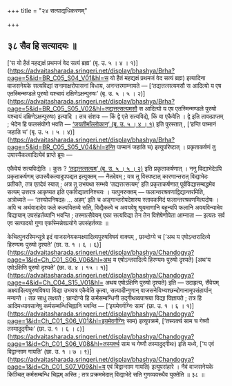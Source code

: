 +++
title = "२४ सत्याद्यधिकरणम्"

+++

## ३८ सैव हि सत्यादयः ॥

[‘स यो हैतं महद्यक्षं प्रथमजं वेद सत्यं ब्रह्म’ (बृ. उ. ५ । ४ । १)](https://advaitasharada.sringeri.net/display/bhashya/Brha?page=5&id=BR_C05_S04_V01&hl=स यो हैतं महद्यक्षं प्रथमजं वेद सत्यं ब्रह्म) इत्यादिना वाजसनेयके सत्यविद्यां सनामाक्षरोपासनां विधाय, अनन्तरमाम्नायते — [‘तद्यत्तत्सत्यमसौ स आदित्यो य एष एतस्मिन्मण्डले पुरुषो यश्चायं दक्षिणेऽक्षन्पुरुषः’ (बृ. उ. ५ । ५ । २)](https://advaitasharada.sringeri.net/display/bhashya/Brha?page=5&id=BR_C05_S05_V02&hl=तद्यत्तत्सत्यमसौ स आदित्यो य एष एतस्मिन्मण्डले पुरुषो यश्चायं दक्षिणेऽक्षन्पुरुषः) इत्यादि । तत्र संशयः — किं द्वे एते सत्यविद्ये, किं वा एकैवेति । द्वे इति तावत्प्राप्तम् ; भेदेन हि फलसंयोगो भवति — [‘जयतीमाँल्लोकान्’ (बृ. उ. ५ । ४ । १)](https://advaitasharada.sringeri.net/display/bhashya/Brha?page=5&id=BR_C05_S04_V01&hl=जयतीमाँल्लोकान्) इति पुरस्तात् , [‘हन्ति पाप्मानं जहाति च’ (बृ. उ. ५ । ५ । ४)](https://advaitasharada.sringeri.net/display/bhashya/Brha?page=5&id=BR_C05_S05_V04&hl=हन्ति पाप्मानं जहाति च) इत्युपरिष्टात् । प्रकृताकर्षणं तु उपास्यैकत्वादित्येवं प्राप्ते ब्रूमः —

एकैवेयं सत्यविद्येति । कुतः ? [‘तद्यत्तत्सत्यम्’ (बृ. उ. ५ । ५ । २)](https://advaitasharada.sringeri.net/display/bhashya/Brha?page=5&id=BR_C05_S05_V02&hl=तद्यत्तत्सत्यम्) इति प्रकृताकर्षणात् । ननु विद्याभेदेऽपि प्रकृताकर्षणम् उपास्यैकत्वादुपपद्यत इत्युक्तम् — नैतदेवम् ; यत्र तु विस्पष्टात् कारणान्तरात् विद्याभेदः प्रतीयते, तत्र एतदेवं स्यात् ; अत्र तु उभयथा सम्भवे ‘तद्यत्तत्सत्यम्’ इति प्रकृताकर्षणात् पूर्वविद्यासम्बद्धमेव सत्यम् उत्तरत्र आकृष्यत इति एकविद्यात्वनिश्चयः । यत्पुनरुक्तम् — फलान्तरश्रवणाद्विद्यान्तरमिति, अत्रोच्यते — ‘तस्योपनिषदहः … अहम्’ इति च अङ्गान्तरोपदेशस्य स्तावकमिदं फलान्तरश्रवणमित्यदोषः । अपि च अर्थवादादेव फले कल्पयितव्ये सति, विद्यैकत्वे च अवयवेषु श्रूयमाणानि बहून्यपि फलानि अवयविन्यामेव विद्यायाम् उपसंहर्तव्यानि भवन्ति ; तस्मात्सैवेयम् एका सत्यविद्या तेन तेन विशेषेणोपेता आम्नाता — इत्यतः सर्व एव सत्यादयो गुणा एकस्मिन्नेवप्रयोगे उपसंहर्तव्याः ॥

केचित्पुनरस्मिन्सूत्रे इदं वाजसनेयकमक्ष्यादित्यपुरुषविषयं वाक्यम् , छान्दोग्ये च [‘अथ य एषोऽन्तरादित्ये हिरण्यमः पुरुषो दृश्यते’ (छा. उ. १ । ६ । ६)](https://advaitasharada.sringeri.net/display/bhashya/Chandogya?page=1&id=Ch_C01_S06_V06&hl=अथ य एषोऽन्तरादित्ये हिरण्यमः पुरुषो दृश्यते) [अथ‘य एषोऽक्षिणि पुरुषो दृश्यते’ (छा. उ. ४ । १५ । १)](https://advaitasharada.sringeri.net/display/bhashya/Chandogya?page=4&id=Ch_C04_S15_V01&hl= अथय एषोऽक्षिणि पुरुषो दृश्यते) इति — उदाहृत्य, सैवेयम् अक्ष्यादित्यपुरुषविषया विद्या उभयत्र एकैवेति कृत्वा, सत्यादीन्गुणान् वाजसनेयिभ्यश्छन्दोगानामुपसंहार्यान् मन्यन्ते । तन्न साधु लक्ष्यते ; छान्दोग्ये हि कर्मसम्बन्धिनी उद्गीथव्यपाश्रया विद्या विज्ञायते ; तत्र हि आदिमध्यावसानेषु कर्मसम्बन्धिचिह्नानि भवन्ति — [‘इयमेवर्गग्निः साम’ (छा. उ. १ । ६ । १)](https://advaitasharada.sringeri.net/display/bhashya/Chandogya?page=1&id=Ch_C01_S06_V01&hl=इयमेवर्गग्निः साम) इत्युपक्रमे, [‘तस्यर्क्च साम च गेष्णौ तस्मादुद्गीथः’ (छा. उ. १ । ६ । ८)](https://advaitasharada.sringeri.net/display/bhashya/Chandogya?page=1&id=Ch_C01_S06_V08&hl=तस्यर्क्च साम च गेष्णौ तस्मादुद्गीथः) इति मध्ये, [‘य एवं विद्वान्साम गायति’ (छा. उ. १ । ७ । ९)](https://advaitasharada.sringeri.net/display/bhashya/Chandogya?page=1&id=Ch_C01_S07_V09&hl=य एवं विद्वान्साम गायति) इत्युपसंहारे । नैवं वाजसनेयके किञ्चित् कर्मसम्बन्धि चिह्नम् अस्ति ; तत्र प्रक्रमभेदात् विद्याभेदे सति गुणव्यवस्थैव युक्तेति ॥ ३८ ॥

